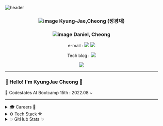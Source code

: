 ![header](https://capsule-render.vercel.app/api?type=Waving&color=000080&fontColor=FFFFFF&height=300&section=header&text=KyungJae%20Cheong&animation=fadeIn&fontSize=90&desc=AI%20(Data%20Scientist,%20Data%20Analyst,%20Data%20Engineer)%20Entry&descAlignY=75&descAlign=50)

<div align=center>

### ![image](https://user-images.githubusercontent.com/109939415/193800942-af1e0f9e-1de4-40bd-9da5-3161b81f4b6f.png) Kyung-Jae,Cheong (정경재)
### ![image](https://user-images.githubusercontent.com/109939415/193801020-e9f69bc3-d671-4469-8c72-61902e441917.png) Daniel, Cheong

e-mail : 
<a href="mailto:dankool@naver.com"><img src="https://img.shields.io/badge/Naver-03C75A?style=flat-square&logo=Naver&logoColor=white"/></a></a>
<a href="mailto:dankj1991@gmail.com"><img src="https://img.shields.io/badge/Gmail-EA4335?style=flat-square&logo=Gmail&logoColor=white"/></a></a>

Tech blog : 
<a href="https://velog.io/@dankj1991"><img src="https://img.shields.io/badge/Tech blog-20C997?style=flat-square&logo=Velog&&logoColor=white"/></a>

<a href="https://hits.seeyoufarm.com"><img src="https://hits.seeyoufarm.com/api/count/incr/badge.svg?url=https%3A%2F%2Fgithub.com%2Fkyungjaecheong&count_bg=%23000FFF&title_bg=%23666666&icon=nextdoor.svg&icon_color=%23FFFFFF&title=Hits&edge_flat=false"/></a>

</div>

---

### 👋 Hello! I'm KyungJae Cheong 👋

🌱 Codestates AI Bootcamp 15th : 2022.08 ~

---

<details>

<summary>🎓 Careers 🌱</summary>

- 🎓 The Degree of Bachelor of Science in Systems Biology (minor in Psychology) : 2010.03 ~ 2017.08
- 🔬 Research Engineer : 2019.02 ~ 2021.01
- 💻 Yonsei-NaverCloud Datascience Basic Course : 2021.07 ~ 2021.08
- 🌱 Codestates AI Bootcamp 15th : 2022.08 ~

</details>

<details>

<summary>⚙️ Tech Stack ⚒️</summary>

<div align=center>

### [Program & Language]

<img src="https://img.shields.io/badge/Visual Studio Code-007ACC?style=for-the-badge&logo=Visual Studio Code&logoColor=white"></a>
<img src="https://img.shields.io/badge/Google Colab-F9AB00?style=for-the-badge&logo=Google Colab&logoColor=white"></a>

<img src="https://img.shields.io/badge/Python-3776AB?style=for-the-badge&logo=python&logoColor=white"></a>
<img src="https://img.shields.io/badge/Jupyter-F37626?style=for-the-badge&logo=Jupyter&logoColor=white"></a>

### [Data Science]

<img src="https://img.shields.io/badge/NumPy-013243?style=for-the-badge&logo=NumPy&logoColor=white"/></a>
<img src="https://img.shields.io/badge/pandas-150458?style=for-the-badge&logo=pandas&logoColor=white"/></a>
<img src="https://img.shields.io/badge/SciPy-8CAAE6?style=for-the-badge&logo=SciPy&logoColor=white"></a>
<img src="https://img.shields.io/badge/SymPy-3B5526?style=for-the-badge&logo=SymPy&logoColor=white"></a>

<img src="https://img.shields.io/badge/scikit learn-F7931E?style=for-the-badge&logo=scikit learn&logoColor=white"/></a>
<img src="https://img.shields.io/badge/Plotly-3F4F75?style=for-the-badge&logo=Plotly&logoColor=white"></a>

</div>

</details>

<details>
  
<summary>✨ GitHub Stats ✨</summary>
  
<div align=left>

![Cheong's GitHub stats](https://github-readme-stats.vercel.app/api?username=kyungjaecheong&count_private=true&show_icons=true&theme=buefy)

</div>

</details>



<!--
**kyungjaecheong/kyungjaecheong** is a ✨ _special_ ✨ repository because its `README.md` (this file) appears on your GitHub profile.

Here are some ideas to get you started:

- 🔭 I’m currently working on ...
- 🌱 I’m currently learning ...
- 👯 I’m looking to collaborate on ...
- 🤔 I’m looking for help with ...
- 💬 Ask me about ...
- 📫 How to reach me: ...
- 😄 Pronouns: ...
- ⚡ Fun fact: ...
-->
